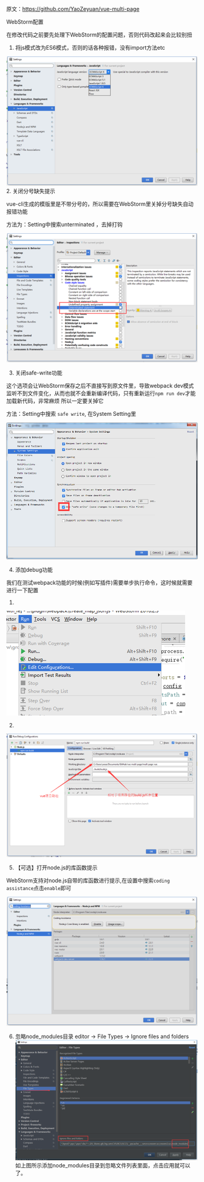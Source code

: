 原文：https://github.com/YaoZeyuan/vue-multi-page

WebStorm配置

在修改代码之前要先处理下WebStorm的配置问题，否则代码改起来会比较别扭
1.  将js模式改为ES6模式，否则的话各种报错，没有import方法etc

![webstorm-config-js-es6-mode](./img/webstorm-config-js-es6-mode.png)
2.  关闭分号缺失提示

vue-cli生成的模版里是不带分号的，所以需要在WebStorm里关掉分号缺失自动报错功能

方法为：Setting中搜索unterminated ，去掉打钩

![webstorm-config-unset-unterminated](./img/webstorm-config-unset-unterminated.png)

3.  关闭safe-write功能

这个选项会让WebStorm保存之后不直接写到原文件里，导致webpack dev模式监听不到文件变化，从而也就不会重新编译代码，只有重新运行`npm run dev`才能加载新代码，非常麻烦
所以一定要关掉它

方法：Setting中搜索 `safe write`, 在System Setting里

![webstorm-config-close-safe-write](./img/webstorm-config-close-safe-write.png)

4.  添加debug功能

我们在测试webpack功能的时候(例如写插件)需要单步执行命令，这时候就需要进行一下配置

1.
![webstorm-config-add-debug-config-step-1](./img/webstorm-config-add-debug-config-step-1.png)

2.
  ![webstorm-config-add-debug-config-step-2](./img/webstorm-config-add-debug-config-step-2.png)

5.  【可选】打开node.js的库函数提示

WebStorm支持对node.js自带的库函数进行提示,在设置中搜索`coding assistance`点击`enable`即可

![webstorm-config-enable-coding-assistance](./img/webstorm-config-enable-coding-assistance.png)

6.  忽略node_modules目录
editor -> File Types -> Ignore files and folders
![webstorm-config-ignore_node_modules](./img/webstorm-config-ignore_node_modules.png)
如上图所示添加node_modules目录到忽略文件列表里面，点击应用就可以了。
